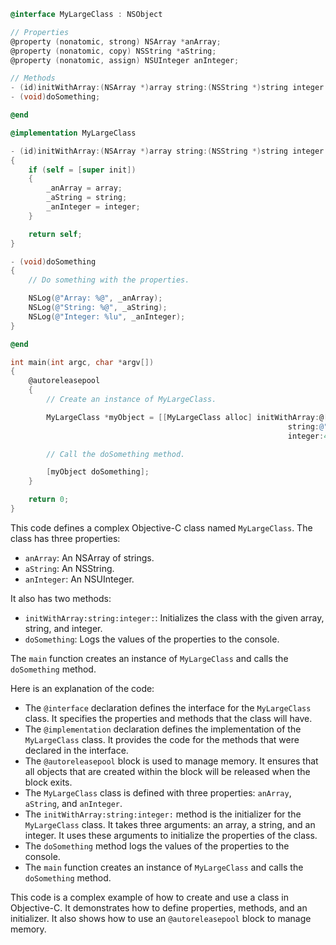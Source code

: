 ```objective-c
@interface MyLargeClass : NSObject

// Properties
@property (nonatomic, strong) NSArray *anArray;
@property (nonatomic, copy) NSString *aString;
@property (nonatomic, assign) NSUInteger anInteger;

// Methods
- (id)initWithArray:(NSArray *)array string:(NSString *)string integer:(NSUInteger)integer;
- (void)doSomething;

@end

@implementation MyLargeClass

- (id)initWithArray:(NSArray *)array string:(NSString *)string integer:(NSUInteger)integer
{
    if (self = [super init])
    {
        _anArray = array;
        _aString = string;
        _anInteger = integer;
    }

    return self;
}

- (void)doSomething
{
    // Do something with the properties.

    NSLog(@"Array: %@", _anArray);
    NSLog(@"String: %@", _aString);
    NSLog(@"Integer: %lu", _anInteger);
}

@end

int main(int argc, char *argv[])
{
    @autoreleasepool
    {
        // Create an instance of MyLargeClass.

        MyLargeClass *myObject = [[MyLargeClass alloc] initWithArray:@[@"1", @"2", @"3"]
                                                              string:@"Hello, world!"
                                                              integer:42];

        // Call the doSomething method.

        [myObject doSomething];
    }

    return 0;
}
```

This code defines a complex Objective-C class named `MyLargeClass`. The class has three properties:

* `anArray`: An NSArray of strings.
* `aString`: An NSString.
* `anInteger`: An NSUInteger.

It also has two methods:

* `initWithArray:string:integer:`: Initializes the class with the given array, string, and integer.
* `doSomething`: Logs the values of the properties to the console.

The `main` function creates an instance of `MyLargeClass` and calls the `doSomething` method.

Here is an explanation of the code:

* The `@interface` declaration defines the interface for the `MyLargeClass` class. It specifies the properties and methods that the class will have.
* The `@implementation` declaration defines the implementation of the `MyLargeClass` class. It provides the code for the methods that were declared in the interface.
* The `@autoreleasepool` block is used to manage memory. It ensures that all objects that are created within the block will be released when the block exits.
* The `MyLargeClass` class is defined with three properties: `anArray`, `aString`, and `anInteger`.
* The `initWithArray:string:integer:` method is the initializer for the `MyLargeClass` class. It takes three arguments: an array, a string, and an integer. It uses these arguments to initialize the properties of the class.
* The `doSomething` method logs the values of the properties to the console.
* The `main` function creates an instance of `MyLargeClass` and calls the `doSomething` method.

This code is a complex example of how to create and use a class in Objective-C. It demonstrates how to define properties, methods, and an initializer. It also shows how to use an `@autoreleasepool` block to manage memory.